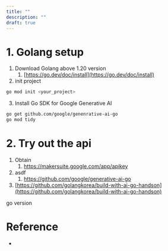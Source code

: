 ```yaml
---
title: ""
description: ""
draft: true
---
```



# 1. Golang setup
1. Download Golang above 1.20 version
	1. [https://go.dev/doc/install](https://go.dev/doc/install)
2. init project
```bash
go mod init <your_project>
```

3. Install Go SDK for Google Generative AI
```bash
go get github.com/google/genenrative-ai-go
go mod tidy
```


# 2. Try out the api

1. Obtain
	1. https://makersuite.google.com/app/apikey
2. asdf
	1. https://github.com/google/generative-ai-go
3. [https://github.com/golangkorea/build-with-ai-go-handson](https://github.com/golangkorea/build-with-ai-go-handson)

 go version
# Reference

- 